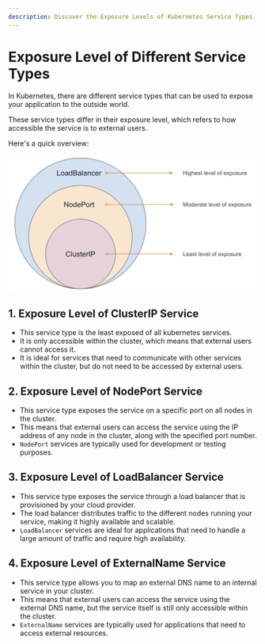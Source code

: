 ```yaml
---
description: Discover the Exposure Levels of Kubernetes Service Types. Uncover the differences in how various service types expose applications and services within your cluster. Learn how to control and fine-tune your application's accessibility with Kubernetes Service Types.
---
```


# Exposure Level of Different Service Types

In Kubernetes, there are different service types that can be used to expose your application to the outside world.

These service types differ in their exposure level, which refers to how accessible the service is to external users.

Here's a quick overview:

<p align="center">
    <img src="../../../../assets/eks-course-images/service/exposure-level-of-service-types.png" alt="Exposure Level of Different Service Types" loading="lazy" width="500" />
</p>


## 1. Exposure Level of ClusterIP Service

- This service type is the least exposed of all kubernetes services.
- It is only accessible within the cluster, which means that external users cannot access it.
- It is ideal for services that need to communicate with other services within the cluster, but do not need to be accessed by external users.


##  2. Exposure Level of NodePort Service

- This service type exposes the service on a specific port on all nodes in the cluster.
- This means that external users can access the service using the IP address of any node in the cluster, along with the specified port number.
- `NodePort` services are typically used for development or testing purposes.


## 3. Exposure Level of LoadBalancer Service

- This service type exposes the service through a load balancer that is provisioned by your cloud provider.
- The load balancer distributes traffic to the different nodes running your service, making it highly available and scalable.
- `LoadBalancer` services are ideal for applications that need to handle a large amount of traffic and require high availability.


## 4. Exposure Level of ExternalName Service

- This service type allows you to map an external DNS name to an internal service in your cluster.
- This means that external users can access the service using the external DNS name, but the service itself is still only accessible within the cluster.
- `ExternalName` services are typically used for applications that need to access external resources.